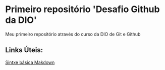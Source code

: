 # Primeiro repositório 'Desafio Github da DIO'
Meu primeiro repositório através do curso da DIO de Git e Github

## Links Úteis: 
[Sintxe básica Makdown](https://www.markdownguide.org/basic-syntax/) 
